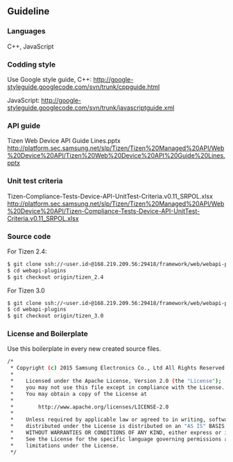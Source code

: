 ## Guideline

### Languages

C++, JavaScript

### Codding style

Use Google style guide,
C++: http://google-styleguide.googlecode.com/svn/trunk/cppguide.html

JavaScript: http://google-styleguide.googlecode.com/svn/trunk/javascriptguide.xml

### API guide

Tizen Web Device API Guide Lines.pptx
http://platform.sec.samsung.net/slp/Tizen/Tizen%20Managed%20API/Web%20Device%20API/Tizen%20Web%20Device%20API%20Guide%20Lines.pptx

### Unit test criteria

Tizen-Compliance-Tests-Device-API-UnitTest-Criteria.v0.11_SRPOL.xlsx
http://platform.sec.samsung.net/slp/Tizen/Tizen%20Managed%20API/Web%20Device%20API/Tizen-Compliance-Tests-Device-API-UnitTest-Criteria.v0.11_SRPOL.xlsx

### Source code

For Tizen 2.4:
```sh
$ git clone ssh://<user.id>@168.219.209.56:29418/framework/web/webapi-plugins
$ cd webapi-plugins
$ git checkout origin/tizen_2.4
```
For Tizen 3.0
```sh
$ git clone ssh://<user.id>@168.219.209.56:29418/framework/web/webapi-plugins
$ cd webapi-plugins
$ git checkout origin/tizen_3.0
```

### License and Boilerplate

Use this boilerplate in every new created source files.
```sh
/*
 * Copyright (c) 2015 Samsung Electronics Co., Ltd All Rights Reserved
 *
 *    Licensed under the Apache License, Version 2.0 (the "License");
 *    you may not use this file except in compliance with the License.
 *    You may obtain a copy of the License at
 *
 *        http://www.apache.org/licenses/LICENSE-2.0
 *
 *    Unless required by applicable law or agreed to in writing, software
 *    distributed under the License is distributed on an "AS IS" BASIS,
 *    WITHOUT WARRANTIES OR CONDITIONS OF ANY KIND, either express or implied.
 *    See the License for the specific language governing permissions and
 *    limitations under the License.
 */
```
